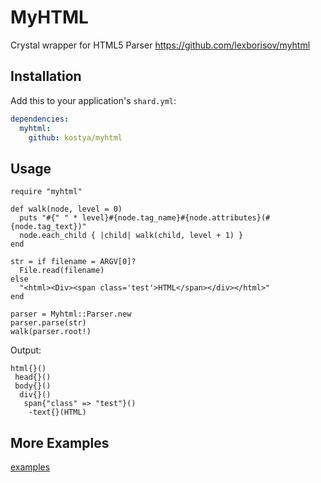 # MyHTML

Crystal wrapper for HTML5 Parser https://github.com/lexborisov/myhtml

## Installation


Add this to your application's `shard.yml`:

```yaml
dependencies:
  myhtml:
    github: kostya/myhtml
```


## Usage

```crystal
require "myhtml"

def walk(node, level = 0)
  puts "#{" " * level}#{node.tag_name}#{node.attributes}(#{node.tag_text})"
  node.each_child { |child| walk(child, level + 1) }
end

str = if filename = ARGV[0]?
  File.read(filename)
else
  "<html><Div><span class='test'>HTML</span></div></html>"
end

parser = Myhtml::Parser.new
parser.parse(str)
walk(parser.root!)
```

Output:
```
html{}()
 head{}()
 body{}()
  div{}()
   span{"class" => "test"}()
    -text{}(HTML)
```


## More Examples

[examples](https://github.com/kostya/myhtml/tree/master/examples)
